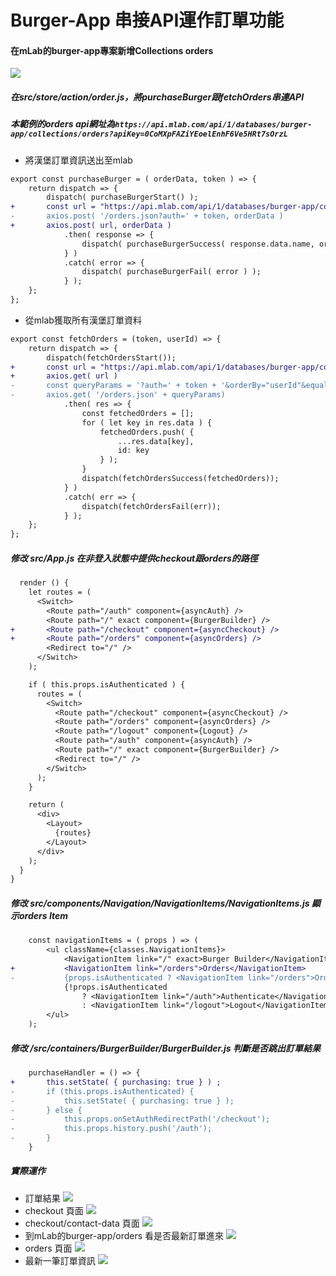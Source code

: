# Burger-App  串接API運作訂單功能
#### 在mLab的burger-app專案新增Collections orders
![](images/addNewCollections.png)
##### 在src/store/action/order.js，將purchaseBurger跟fetchOrders串連API
##### *本範例的orders api網址為``https://api.mlab.com/api/1/databases/burger-app/collections/orders?apiKey=0CoMXpFAZiYEoelEnhF6Ve5HRt7sOrzL``*
- 將漢堡訂單資訊送出至mlab
```diff
export const purchaseBurger = ( orderData, token ) => {
    return dispatch => {
        dispatch( purchaseBurgerStart() );
+       const url = "https://api.mlab.com/api/1/databases/burger-app/collections/orders?apiKey=0CoMXpFAZiYEoelEnhF6Ve5HRt7sOrzL";
-       axios.post( '/orders.json?auth=' + token, orderData )
+       axios.post( url, orderData )
            .then( response => {
                dispatch( purchaseBurgerSuccess( response.data.name, orderData ) );
            } )
            .catch( error => {
                dispatch( purchaseBurgerFail( error ) );
            } );
    };
};
```
- 從mlab獲取所有漢堡訂單資料
```diff
export const fetchOrders = (token, userId) => {
    return dispatch => {
        dispatch(fetchOrdersStart());
+       const url = "https://api.mlab.com/api/1/databases/burger-app/collections/orders?apiKey=0CoMXpFAZiYEoelEnhF6Ve5HRt7sOrzL";
+       axios.get( url )
-       const queryParams = '?auth=' + token + '&orderBy="userId"&equalTo="' + userId + '"';
-       axios.get( '/orders.json' + queryParams)        
            .then( res => {
                const fetchedOrders = [];
                for ( let key in res.data ) {
                    fetchedOrders.push( {
                        ...res.data[key],
                        id: key
                    } );
                }
                dispatch(fetchOrdersSuccess(fetchedOrders));
            } )
            .catch( err => {
                dispatch(fetchOrdersFail(err));
            } );
    };
};
```
##### 修改 src/App.js 在非登入狀態中提供checkout跟orders的路徑
```diff
  render () {
    let routes = (
      <Switch>
        <Route path="/auth" component={asyncAuth} />
        <Route path="/" exact component={BurgerBuilder} />
+       <Route path="/checkout" component={asyncCheckout} />
+       <Route path="/orders" component={asyncOrders} />        
        <Redirect to="/" />
      </Switch>
    );

    if ( this.props.isAuthenticated ) {
      routes = (
        <Switch>
          <Route path="/checkout" component={asyncCheckout} />
          <Route path="/orders" component={asyncOrders} />
          <Route path="/logout" component={Logout} />
          <Route path="/auth" component={asyncAuth} />
          <Route path="/" exact component={BurgerBuilder} />
          <Redirect to="/" />
        </Switch>
      );
    }

    return (
      <div>
        <Layout>
          {routes}
        </Layout>
      </div>
    );
  }
}
```
##### 修改 src/components/Navigation/NavigationItems/NavigationItems.js 顯示orders Item
```diff
    const navigationItems = ( props ) => (
        <ul className={classes.NavigationItems}>
            <NavigationItem link="/" exact>Burger Builder</NavigationItem>
+           <NavigationItem link="/orders">Orders</NavigationItem>
-           {props.isAuthenticated ? <NavigationItem link="/orders">Orders</NavigationItem> : null}
            {!props.isAuthenticated
                ? <NavigationItem link="/auth">Authenticate</NavigationItem>
                : <NavigationItem link="/logout">Logout</NavigationItem>}
        </ul>
    );
```
##### 修改 /src/containers/BurgerBuilder/BurgerBuilder.js 判斷是否跳出訂單結果
```diff
    purchaseHandler = () => {
+       this.setState( { purchasing: true } ) ;
-       if (this.props.isAuthenticated) {
-           this.setState( { purchasing: true } );
-       } else {
-           this.props.onSetAuthRedirectPath('/checkout');
-           this.props.history.push('/auth');
-       }
    }
```
##### 實際運作
- 訂單結果
![](images/yourOrder.png)
- checkout 頁面
![](images/checkout.png)
- checkout/contact-data 頁面
![](images/contact-data.png)
- 到mLab的burger-app/orders 看是否最新訂單進來
![](images/mLabNewItem.png)
- orders 頁面
![](images/OrdersList.png)
- 最新一筆訂單資訊
![](images/newOrderItem.png)